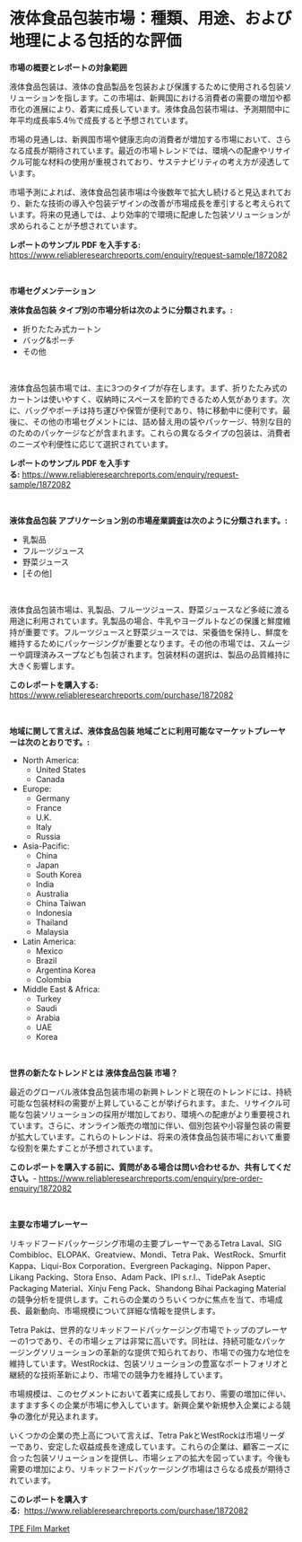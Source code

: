 <p><h1>液体食品包装市場：種類、用途、および地理による包括的な評価</h1></p><p><strong>市場の概要とレポートの対象範囲</strong></p>
<p><p>液体食品包装は、液体の食品製品を包装および保護するために使用される包装ソリューションを指します。この市場は、新興国における消費者の需要の増加や都市化の進展により、着実に成長しています。液体食品包装市場は、予測期間中に年平均成長率5.4％で成長すると予想されています。</p><p>市場の見通しは、新興国市場や健康志向の消費者が増加する市場において、さらなる成長が期待されています。最近の市場トレンドでは、環境への配慮やリサイクル可能な材料の使用が重視されており、サステナビリティの考え方が浸透しています。</p><p>市場予測によれば、液体食品包装市場は今後数年で拡大し続けると見込まれており、新たな技術の導入や包装デザインの改善が市場成長を牽引すると考えられています。将来の見通しでは、より効率的で環境に配慮した包装ソリューションが求められることが予想されています。</p></p>
<p><strong>レポートのサンプル PDF を入手する:</strong> <a href="https://www.reliableresearchreports.com/enquiry/request-sample/1872082">https://www.reliableresearchreports.com/enquiry/request-sample/1872082</a></p>
<p>&nbsp;</p>
<p><strong>市場セグメンテーション</strong></p>
<p><strong>液体食品包装 タイプ別の市場分析は次のように分類されます。:</strong></p>
<p><ul><li>折りたたみ式カートン</li><li>バッグ&ポーチ</li><li>その他</li></ul></p>
<p>&nbsp;</p>
<p><p>液体食品包装市場では、主に3つのタイプが存在します。まず、折りたたみ式のカートンは使いやすく、収納時にスペースを節約できるため人気があります。次に、バッグやポーチは持ち運びや保管が便利であり、特に移動中に便利です。最後に、その他の市場セグメントには、詰め替え用の袋やパッケージ、特別な目的のためのパッケージなどが含まれます。これらの異なるタイプの包装は、消費者のニーズや利便性に応じて選択されています。</p></p>
<p><strong>レポートのサンプル PDF を入手する:</strong>&nbsp;<a href="https://www.reliableresearchreports.com/enquiry/request-sample/1872082">https://www.reliableresearchreports.com/enquiry/request-sample/1872082</a></p>
<p>&nbsp;</p>
<p><strong> 液体食品包装 アプリケーション別の市場産業調査は次のように分類されます。:</strong></p>
<p><ul><li>乳製品</li><li>フルーツジュース</li><li>野菜ジュース</li><li>[その他]</li></ul></p>
<p>&nbsp;</p>
<p><p>液体食品包装市場は、乳製品、フルーツジュース、野菜ジュースなど多岐に渡る用途に利用されています。乳製品の場合、牛乳やヨーグルトなどの保護と鮮度維持が重要です。フルーツジュースと野菜ジュースでは、栄養価を保持し、鮮度を維持するためにパッケージングが重要となります。その他の市場では、スムージーや調理済みスープなども包装されます。包装材料の選択は、製品の品質維持に大きく影響します。</p></p>
<p><strong>このレポートを購入する:</strong>&nbsp; <a href="https://www.reliableresearchreports.com/purchase/1872082">https://www.reliableresearchreports.com/purchase/1872082</a></p>
<p>&nbsp;</p>
<p><strong>地域に関して言えば、液体食品包装 地域ごとに利用可能なマーケットプレーヤーは次のとおりです。:</strong></p>
<p><ul>
    <li>
        North America:
        <ul>
            <li>United States</li>
            <li>Canada</li>
        </ul>
    </li>
    <li>
        Europe:
        <ul>
            <li>Germany</li>
            <li>France</li>
            <li>U.K.</li>
            <li>Italy</li>
            <li>Russia</li>
        </ul>
    </li>
    <li>
        Asia-Pacific:
        <ul>
            <li>China</li>
            <li>Japan</li>
            <li>South Korea</li>
            <li>India</li>
            <li>Australia</li>
            <li>China Taiwan</li>
            <li>Indonesia</li>
            <li>Thailand</li>
            <li>Malaysia</li>
        </ul>
    </li>
    <li>
        Latin America:
        <ul>
            <li>Mexico</li>
            <li>Brazil</li>
            <li>Argentina Korea</li>
            <li>Colombia</li>
        </ul>
    </li>
    <li>
        Middle East & Africa:
        <ul>
            <li>Turkey</li>
            <li>Saudi</li>
            <li>Arabia</li>
            <li>UAE</li>
            <li>Korea</li>
        </ul>
    </li>
    </ul></p>
<p>&nbsp;</p>
<p><strong>世界の新たなトレンドとは 液体食品包装 市場？</strong></p>
<p><p>最近のグローバル液体食品包装市場の新興トレンドと現在のトレンドには、持続可能な包装材料の需要が上昇していることが挙げられます。また、リサイクル可能な包装ソリューションの採用が増加しており、環境への配慮がより重要視されています。さらに、オンライン販売の増加に伴い、個別包装や小容量包装の需要が拡大しています。これらのトレンドは、将来の液体食品包装市場において重要な役割を果たすことが予想されています。</p></p>
<p><strong>このレポートを購入する前に、質問がある場合は問い合わせるか、共有してください。</strong>- <a href="https://www.reliableresearchreports.com/enquiry/pre-order-enquiry/1872082">https://www.reliableresearchreports.com/enquiry/pre-order-enquiry/1872082</a></p>
<p>&nbsp;</p>
<p><strong>主要な市場プレーヤー</strong></p>
<p><p>リキッドフードパッケージング市場の主要プレーヤーであるTetra Laval、SIG Combibloc、ELOPAK、Greatview、Mondi、Tetra Pak、WestRock、Smurfit Kappa、Liqui-Box Corporation、Evergreen Packaging、Nippon Paper、Likang Packing、Stora Enso、Adam Pack、IPI s.r.l.、TidePak Aseptic Packaging Material、Xinju Feng Pack、Shandong Bihai Packaging Materialの競争分析を提供します。これらの企業のうちいくつかに焦点を当て、市場成長、最新動向、市場規模について詳細な情報を提供します。</p><p>Tetra Pakは、世界的なリキッドフードパッケージング市場でトップのプレーヤーの1つであり、その市場シェアは非常に高いです。同社は、持続可能なパッケージングソリューションの革新的な提供で知られており、市場での強力な地位を維持しています。WestRockは、包装ソリューションの豊富なポートフォリオと継続的な技術革新により、市場での競争力を維持しています。</p><p>市場規模は、このセグメントにおいて着実に成長しており、需要の増加に伴い、ますます多くの企業が市場に参入しています。新興企業や新規参入企業による競争の激化が見込まれます。</p><p>いくつかの企業の売上高について言えば、Tetra PakとWestRockは市場リーダーであり、安定した収益成長を達成しています。これらの企業は、顧客ニーズに合った包装ソリューションを提供し、市場シェアの拡大を図っています。今後も需要の増加により、リキッドフードパッケージング市場はさらなる成長が期待されています。</p></p>
<p><strong>このレポートを購入する:</strong>&nbsp;&nbsp;<a href="https://www.reliableresearchreports.com/purchase/1872082">https://www.reliableresearchreports.com/purchase/1872082</a></p>
<p><p><a href="https://funky-papaya-cf4.notion.site/Global-TPE-Film-Market-Size-and-Market-Trends-Insights-and-Projections-from-2024-to-2031-6428de5f28694255848fccd1489e2219">TPE Film Market</a></p></p>